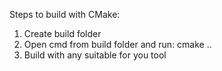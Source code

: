 Steps to build with CMake:
1. Create build folder
2. Open cmd from build folder and run: cmake ..
3. Build with any suitable for you tool
